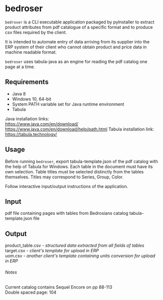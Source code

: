 # bedroser
`bedroser` is a CLI executable application packaged by pyInstaller to extract product attributes from pdf catalogue of a specific format and to produce csv files required by the client.

It is intended to automate entry of data arriving from its supplier into the ERP system of their client who cannot obtain product and price data in machine readable format.

`bedroser` uses tabula-java as an engine for reading the pdf catalog one page at a time.

## Requirements
- Java 8
- Windows 10, 64-bit
- System PATH variable set for Java runtime environment 
- Tabula
 

Java installation links:  
https://www.java.com/en/download/  
https://www.java.com/en/download/help/path.html
Tabula installation link:
https://tabula.technology/

## Usage
Before running `bedroser`, export tabula-template.json of the pdf catalog with the help of Tabula for Windows.
Each table in the document must have its own selection.
Table titles must be selected distinctly from the tables themselves.
Titles may correspond to Series, Group, Color.

Follow interactive input/output instructions of the application.



## Input
pdf file containing pages with tables from Bedrosians catalog
tabula-template.json file

## Output
product_table.csv - *structured data extracted from all fields of tables*   
target.csv - *client's template for upload in ERP*  
uom.csv - *another client's template containing units conversion for upload in ERP*  

###### Notes
Current catalog contains Sequel Encore on pp 88-113  
Double spaced page: 104